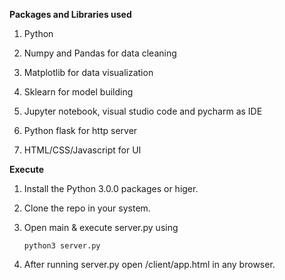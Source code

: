   
**Packages and Libraries used**
1. Python

2. Numpy and Pandas for data cleaning

3. Matplotlib for data visualization

4. Sklearn for model building

5. Jupyter notebook, visual studio code and pycharm as IDE

6. Python flask for http server

7. HTML/CSS/Javascript for UI

  

**Execute**

  

1. Install the Python 3.0.0 packages or higer.

2. Clone the repo in your system.

3. Open main & execute server.py using
    

    `python3 server.py`

4. After running server.py open /client/app.html in any browser.

